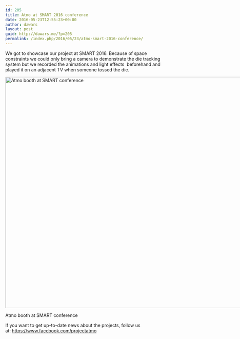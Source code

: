 ```yaml
---
id: 205
title: Atmo at SMART 2016 conference
date: 2016-05-23T12:55:23+00:00
author: dawars
layout: post
guid: http://dawars.me/?p=205
permalink: /index.php/2016/05/23/atmo-smart-2016-conference/
---
```

We got to showcase our project at SMART 2016. Because of space constraints we could only bring a camera to demonstrate the die tracking system but we recorded the animations and light effects  beforehand and played it on an adjacent TV when someone tossed the die.

<div style="width: 970px" class="wp-caption aligncenter">
  <a href="http://dawars.me/wp-content/uploads/2016/09/atmo_smart_conference.jpg"><img src="//dawars.me/wp-content/uploads/2016/09/atmo_smart_conference.jpg" alt="Atmo booth at SMART conference" width="960" height="720" /></a>
  
  <p class="wp-caption-text">
    Atmo booth at SMART conference
  </p>
</div>

If you want to get up-to-date news about the projects, follow us at: <a href="https://www.facebook.com/projectatmo" target="_blank">https://www.facebook.com/projectatmo</a>